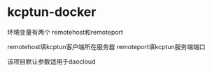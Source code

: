 # kcptun-docker

环境变量有两个
remotehost和remoteport

remotehost填kcptun客户端所在服务器
remoteport填kcptun服务端端口

该项目默认参数适用于daocloud
